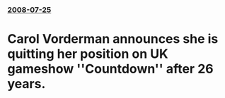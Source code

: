 ### [2008-07-25](/news/2008/07/25/index.md)

#  Carol Vorderman announces she is quitting her position on UK gameshow ''Countdown'' after 26 years.



